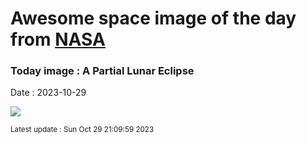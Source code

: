 
# Awesome space image of the day from [NASA](https://api.nasa.gov/)

### Today image : A Partial Lunar Eclipse
Date : 2023-10-29

![](https://apod.nasa.gov/apod/image/2310/PartialLunarItaly_Mezzio_1080.jpg)

<small>Latest update : Sun Oct 29 21:09:59 2023</small>
        